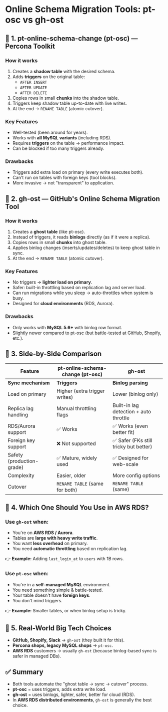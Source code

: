 # Online Schema Migration Tools: pt-osc vs gh-ost

## 🔹 1. **pt-online-schema-change (pt-osc)** — Percona Toolkit

### How it works
1. Creates a **shadow table** with the desired schema.
2. Adds **triggers** on the original table:
   * `AFTER INSERT`
   * `AFTER UPDATE`
   * `AFTER DELETE`
3. Copies rows in small **chunks** into the shadow table.
4. Triggers keep shadow table up-to-date with live writes.
5. At the end → `RENAME TABLE` (atomic cutover).

### Key Features
* Well-tested (been around for years).
* Works with **all MySQL variants** (including RDS).
* Requires **triggers** on the table → performance impact.
* Can be blocked if too many triggers already.

### Drawbacks
* Triggers add extra load on primary (every write executes both).
* Can't run on tables with foreign keys (tool blocks).
* More invasive → not "transparent" to application.

## 🔹 2. **gh-ost** — GitHub's Online Schema Migration Tool

### How it works
1. Creates a **ghost table** (like pt-osc).
2. Instead of triggers, it reads **binlogs** directly (as if it were a replica).
3. Copies rows in small **chunks** into ghost table.
4. Applies binlog changes (inserts/updates/deletes) to keep ghost table in sync.
5. At the end → `RENAME TABLE` (atomic cutover).

### Key Features
* No triggers → **lighter load on primary**.
* Safer: built-in throttling based on replication lag and server load.
* Can run migrations while you sleep → auto-throttles when system is busy.
* Designed for **cloud environments** (RDS, Aurora).

### Drawbacks
* Only works with **MySQL 5.6+** with binlog row format.
* Slightly newer compared to pt-osc (but battle-tested at GitHub, Shopify, etc.).

## 🔹 3. Side-by-Side Comparison

| Feature | pt-online-schema-change (pt-osc) | gh-ost |
|---------|-----------------------------------|---------|
| **Sync mechanism** | **Triggers** | **Binlog parsing** |
| Load on primary | Higher (extra trigger writes) | Lower (binlog only) |
| Replica lag handling | Manual throttling flags | Built-in lag detection + auto throttle |
| RDS/Aurora support | ✅ Works | ✅ Works (even better fit) |
| Foreign key support | ❌ Not supported | ✅ Safer (FKs still tricky but better) |
| Safety (production-grade) | ✅ Mature, widely used | ✅ Designed for web-scale |
| Complexity | Easier, older | More config options |
| Cutover | `RENAME TABLE` (same for both) | `RENAME TABLE` (same) |

## 🔹 4. Which One Should You Use in AWS RDS?

### Use `gh-ost` when:
* You're on **AWS RDS / Aurora**.
* Tables are **large with heavy write traffic**.
* You want **less overhead** on primary.
* You need **automatic throttling** based on replication lag.

👉 **Example:** Adding `last_login_at` to `users` with 1B rows.

### Use `pt-osc` when:
* You're in a **self-managed MySQL** environment.
* You need something simple & battle-tested.
* Your table doesn't have **foreign keys**.
* You don't mind triggers.

👉 **Example:** Smaller tables, or when binlog setup is tricky.

## 🔹 5. Real-World Big Tech Choices

* **GitHub, Shopify, Slack** → `gh-ost` (they built it for this).
* **Percona shops, legacy MySQL shops** → `pt-osc`.
* **AWS RDS** customers → usually `gh-ost` (because binlog-based sync is safer in managed DBs).

## ✅ **Summary**

* Both tools automate the "ghost table → sync → cutover" process.
* **pt-osc** = uses triggers, adds extra write load.
* **gh-ost** = uses binlogs, lighter, safer, better for cloud (RDS).
* In **AWS RDS distributed environments**, `gh-ost` is generally the best choice.